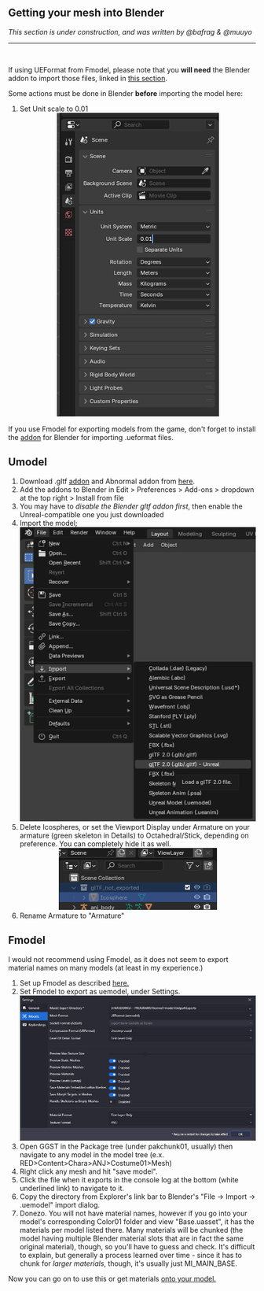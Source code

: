 ## Getting your mesh into Blender
*This section is under construction, and was written by @bafrag & @muuyo*

<hr>
<br>

If using UEFormat from Fmodel, please note that you **will need** the Blender addon to import those files, linked in [this section](/tools/blender.md#fmodel-with-arc-system-works-animation-support).

Some actions must be done in Blender **before** importing the model here:
  1. Set Unit scale to 0.01 <div align="center"><img src="images/Unit-scale.png"></div><div align="center">

If you use Fmodel for exporting models from the game, don't forget to install the [addon](modding-mesh\files\io_scene_ueformat.rar) for Blender for importing .ueformat files.


## Umodel
  1. Download .gltf [addon](modding-mesh\files\io_scene_gltf2_ue.rar) and Abnormal addon from [here](https://github.com/bnpr/Abnormal/releases).
  2. Add the addons to Blender in Edit > Preferences > Add-ons > dropdown at the top right > Install from file
  3. You may have to *disable the Blender gltf addon first*, then enable the Unreal-compatible one you just downloaded
  4. Import the model; <div align="center"><img src="images/Unreal-GLTF.png"></div><div align="center">
  5. Delete Icospheres, or set the Viewport Display under Armature on your armature (green skeleton in Details) to Octahedral/Stick, depending on preference. You can completely hide it as well. <div align="center"><img src="images/Icosphere.png"></div><div align="center">
  6. Rename Armature to "Armature"

## Fmodel
I would not recommend using Fmodel, as it does not seem to export material names on many models (at least in my experience.)
1. Set up Fmodel as described [here.](../tools/fmodel.md)
2. Set Fmodel to export as uemodel, under Settings.
   ![](image.png)
3. Open GGST in the Package tree (under pakchunk01, usually) then navigate to any model in the model tree (e.x. RED>Content>Chara>ANJ>Costume01>Mesh)
4. Right click any mesh and hit "save model".
5. Click the file when it exports in the console log at the bottom (white underlined link) to navigate to it.
6. Copy the directory from Explorer's link bar to Blender's "File -> Import -> .uemodel" import dialog.
7. Donezo. You will not have material names, however if you go into your model's corresponding Color01 folder and view "Base.uasset", it has the materials per model listed there. Many materials will be chunked (the model having multiple Blender material slots that are in fact the same original material), though, so you'll have to guess and check. It's difficult to explain, but generally a process learned over time - since it has to chunk for *larger materials*, though, it's usually just MI_MAIN_BASE.

Now you can go on to use this or get materials [onto your model.](../modding-texture/texture-blender-preview.md)

